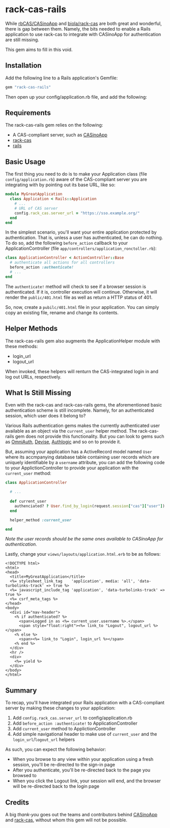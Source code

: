 # rack-cas-rails

While [rbCAS/CASinoApp](http://rbcas.com) and [biola/rack-cas](https://github.com/biola/rack-cas) are both great
and wonderful, there is gap between them.  Namely, the bits needed to enable a Rails application to use rack-cas to integrate with
CASinoApp for authentication are still missing.

This gem aims to fill in this void.

## Installation

Add the following line to a Rails application's Gemfile:

```ruby
gem "rack-cas-rails"
```

Then open up your config/application.rb file, and add the following:

## Requirements

The rack-cas-rails gem relies on the following:

  * A CAS-compliant server, such as [CASinoApp](http://rbcas.com)
  * [rack-cas](https://github.com/biola/rack-cas)
  * [rails](http://rubyonrails.org/)

## Basic Usage

The first thing you need to do is to make your Application class (file ```config/application.rb```) aware of the CAS-compliant
server you are integrating with by pointing out its base URL, like so:

```ruby
module MyGreatApplication
  class Application < Rails::Application
    # ...
    # URL of CAS server
    config.rack_cas.server_url = "https://sso.example.org/"
  end
end
```

In the simplest scenario, you'll want your entire application protected by authentication.  That is, unless a user has authenticated,
he can do nothing.  To do so, add the following ```before_action``` callback to your ApplicationController
(file ```app/controllers/application_ronctoller.rb```):

```ruby
class ApplicationController < ActionController::Base
  # authenticate all actions for all controllers
  before_action :authenticate!
  # ...
end
```

The ```authenticate!``` method will check to see if a browser session is authenticated.  If it is, controller execution will continue.
Otherwise, it will render the ```public/401.html``` file as well as return a HTTP status of 401.

So, now, create a ```pubilc/401.html``` file in your application.   You can simply copy an existing file, rename and change its
contents.

## Helper Methods

The rack-cas-rails gem also augments the ApplicationHelper module with these methods:

  * login_url
  * logout_url

When invoked, these helpers will renturn the CAS-integrated login in and log out URLs, respectively.

## What Is Still Missing

Even with the rack-cas and rack-cas-rails gems, the aforementioned basic authentication scheme is still incomplete.  Namely, for an
authenticated session, which user does it belong to?

Various Rails authentication gems makes the currently authenticated user available as an object via the ```current_user``` helper
method.  The rack-cas-rails gem does not provide this functionality.  But you can look to gems such as
[OmniAuth](https://github.com/intridea/omniauth), [Devise](https://github.com/plataformatec/devise),
[Authlogic](https://github.com/binarylogic/authlogic) and so on to provide it.

But, assuming your application has a ActiveRecord model named ```User``` where its accmpanying database table containing user records
which are uniquely identifiable by a ```username``` attribute, you can add the following code to your ApplictionController to
provide your application with the ```current_user``` method:

```ruby
class ApplicationController

  # ...
  
  def current_user
    authenciated? ? User.find_by_login(request.session["cas"]["user"]) : nil
  end

  helper_method :current_user

end
```

*Note the user records should be the same ones available to CASinoApp for authentication.*

Lastly, change your ```views/layouts/application.html.erb``` to be as follows:

```erb
<!DOCTYPE html>
<html>
<head>
  <title>MyGreatApplication</title>
  <%= stylesheet_link_tag    'application', media: 'all', 'data-turbolinks-track' => true %>
  <%= javascript_include_tag 'application', 'data-turbolinks-track' => true %>
  <%= csrf_meta_tags %>
</head>
<body>
  <divi id="nav-header">
    <% if authenticated? %>
      <span>Logged in as <%= current_user.username %>.</span>
      <span style="float:right"><%= link_to "Logout", logout_url %></span>
    <% else %>
      <span><%= link_to "Login", login_url %></span>
    <% end %>
  </div>
  <hr />
  <div>
    <%= yield %>
  </div>
</body>
</html>
```

## Summary

To recap, you'll have integrated your Rails application with a CAS-compliant server by making these changes to your application:

  1. Add ```config.rack_cas.server_url``` to config/application.rb
  2. Add ```before_action :authenticate!``` to ApplicationController
  3. Add ```current_user``` method to ApplictionController
  4. Add simple navigational header to make use of ```current_user``` and the ```login_url```/```logout_url``` helpers

As such, you can expect the following behavior:

  * When you browse to any view within your application using a fresh session, you'll be re-directed to the sign-in page
  * After you authenticate, you'll be re-directed back to the page you browsed to
  * When you click the Logout link, your session will end, and the browser will be re-directed back to the login page

## Credits

A big *thank-you* goes out the teams and contributors behind [CASinoApp](http://rbcas.com) and
[rack-cas](https://github.com/biola/rack-cas), without whom this gem will not be possible.

